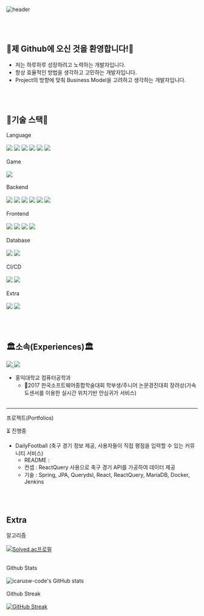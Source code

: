 ![header](https://capsule-render.vercel.app/api?type=waving&color=9980FA&height=250&section=header&text=Growing%20Developer%&fontSize=70&fontColor=ffffff&fontAlign=50&fontAlignY=40&desc=SeongJin%20Choi%20&descAlign=85)

<br/><br/>
👋제 Github에 오신 것을 환영합니다!👋
---
- 저는 하루하루 성장하려고 노력하는 개발자입니다.
- 항상 효율적인 방법을 생각하고 고민하는 개발자입니다.
- Project의 방향에 맞춰 Business Model을 고려하고 생각하는 개발자입니다.

<br/><br/>
🌳기술 스택🌳
---
Language
<br/><br/>
<img src="https://img.shields.io/badge/Java-007396?style=flat-square&logo=Java&logoColor=white"/>
<img src="https://img.shields.io/badge/Python-3766AB?style=flat-square&logo=Python&logoColor=white"/>
<img src="https://img.shields.io/badge/Javascript-ffb13b?style=flat-square&logo=javascript&logoColor=white"/>
<img src="https://img.shields.io/badge/c%23-%23239120.svg?style=for-the-badge&logo=c-sharp&logoColor=white"/>
<img src="https://img.shields.io/badge/c++-%2300599C.svg?style=for-the-badge&logo=c%2B%2B&logoColor=white"/>
<img src="https://img.shields.io/badge/typescript-%23007ACC.svg?style=for-the-badge&logo=typescript&logoColor=white"/>
<br/><br/>
Game
<br/><br/>
<img src="https://img.shields.io/badge/unity-%23000000.svg?style=for-the-badge&logo=unity&logoColor=white"/>
<br/><br/>
Backend
<br/><br/>
<img src="https://img.shields.io/badge/Spring-6DB33F?style=flat-square&logo=Spring&logoColor=white"/>
<img src="https://img.shields.io/badge/SpringBoot-6DB33F?style=flat-square&logo=SpringBoot&logoColor=white"/>
<img src="https://img.shields.io/badge/SpringSecurity-6DB33F?style=flat-square&logo=SpringSecurity&logoColor=white"/>
<img src="https://img.shields.io/badge/JPA-007396?style=flat-square&logoColor=white"/>
<img src="https://img.shields.io/badge/Querydsl-0769AD?style=flat-square&logoColor=white"/>
<img src="https://img.shields.io/badge/Django-092E20?style=flat-square&logo=Django&logoColor=white"/>
<br/><br/>
Frontend
<br/><br/>
<img src="https://img.shields.io/badge/HTML-E34F26?style=flat-square&logo=HTML5&logoColor=white"/>
<img src="https://img.shields.io/badge/CSS-1572B6?style=flat-square&logo=CSS3&logoColor=white"/>
<img src="https://img.shields.io/badge/React-61DAFB?style=flat-square&logo=React&logoColor=white"/>
<img src="https://img.shields.io/badge/ReactQuery-FF4154?style=flat-square&logo=ReactQuery&logoColor=white"/>
<br/><br/>
Database
<br/><br/>
<img src="https://img.shields.io/badge/Mysql-E6B91E?style=flat-square&logo=MySql&logoColor=white"/>
<img src="https://img.shields.io/badge/MariaDB-003545?style=flat-square&logo=MariaDB&logoColor=white"/>
<br/><br/>
CI/CD
<br/><br/>
<img src="https://img.shields.io/badge/Docker-2496ED?style=flat-square&logo=Docker&logoColor=white"/>
<img src="https://img.shields.io/badge/Jenkins-2496ED?style=flat-square&logo=Jenkins&logoColor=white"/>
<br/><br/>
Extra
<br/><br/>
<img src="https://img.shields.io/badge/AWS-FF9900?style=flat-square&logo=Amazon AWS&logoColor=white"/>
<img src="https://img.shields.io/badge/Swagger-85EA2D?style=flat-square&logo=Swagger&logoColor=white"/>
<br/><br/>
<br/><br/>
  
🏛소속(Experiences)🏛
---
<p>
  <a href="https://velog.io/@icarus_w"><img src="https://img.shields.io/badge/Tech%20Blog-11B48A?style=flat-square&logo=Vimeo&logoColor=white&link=https://velog.io/@icarus_w"/>
  <a href="mailto:icarusw16@gmail.com"><img src="https://img.shields.io/badge/Gmail-d14836?style=flat-square&logo=Gmail&logoColor=white&link=icarusw16@gmail.com"/></a>
</p>

- 홍익대학교 컴퓨터공학과
  - 🥇2017 한국소프트웨어종합학술대회 학부생/주니어 논문경진대회 장려상(가속도센서를 이용한 실시간 위치기반 안심귀가 서비스)
<br/><br/>
---
프로젝트(Portfolios)
  
⏳ 진행중
- DailyFootball (축구 경기 정보 제공, 사용자들이 직접 평점을 입력할 수 있는 커뮤니티 서비스)
  - README : 
  - 컨셉 : ReactQuery 사용으로 축구 경기 API를 가공하여 데이터 제공
  - 기술 : Spring, JPA, Querydsl, React, ReactQuery, MariaDB, Docker, Jenkins
  
<br/><br/>
Extra
---
알고리즘<br/><br/>
[![Solved.ac프로필](http://mazassumnida.wtf/api/v2/generate_badge?boj=cordelia357)](https://solved.ac/{handle})
<br/><br/>

Github Stats<br/><br/>
![icarusw-code's GitHub stats](https://github-readme-stats.vercel.app/api?username=icarusw-code&show_icons=true&theme=tokyonight)
<br/><br/>
Github Streak<br/><br/>
[![GitHub Streak](http://github-readme-streak-stats.herokuapp.com?user=icarusw-code&theme=blueberry)](https://git.io/streak-stats)




